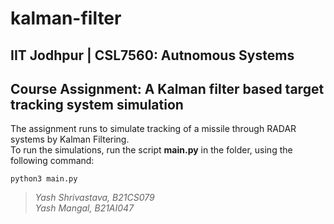 # kalman-filter
## IIT Jodhpur | CSL7560: Autnomous Systems
## Course Assignment: A Kalman filter based target tracking system simulation
The assignment runs to simulate tracking of a missile through RADAR systems by Kalman Filtering.  
To run the simulations, run the script __main.py__ in the folder, using the following command:  
```
python3 main.py
``` 

> _Yash Shrivastava, B21CS079_  
  _Yash Mangal, B21AI047_  